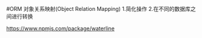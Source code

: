 #ORM
对象关系映射(Object Relation Mapping)
1.简化操作
2.在不同的数据库之间进行转换

https://www.npmjs.com/package/waterline